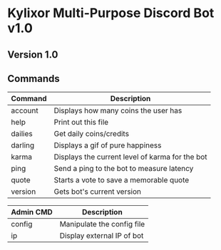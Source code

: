 **Kylixor Multi-Purpose Discord Bot**
v1.0
=====================================

Version 1.0
-------------

Commands
--------

| Command     | Description
| ----------- | -----------
| account     | Displays how many coins the user has
| help        | Print out this file
| dailies     | Get daily coins/credits
| darling     | Displays a gif of pure happiness
| karma       | Displays the current level of karma for the bot
| ping        | Send a ping to the bot to measure latency
| quote       | Starts a vote to save a memorable quote
| version     | Gets bot's current version

| Admin CMD   | Description
| ----------- | -----------
| config      | Manipulate the config file
| ip          | Display external IP of bot
